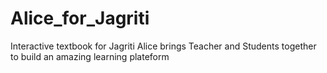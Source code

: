 # Alice_for_Jagriti
Interactive textbook for Jagriti
Alice brings Teacher and Students together to build an amazing learning plateform 
